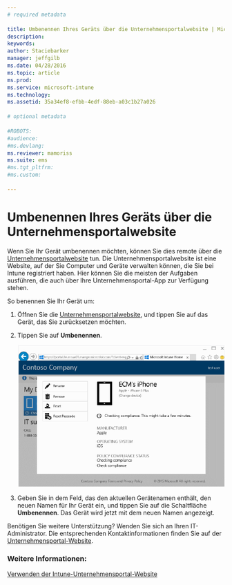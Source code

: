 ```yaml
---
# required metadata

title: Umbenennen Ihres Geräts über die Unternehmensportalwebsite | Microsoft Intune
description:
keywords:
author: Staciebarker
manager: jeffgilb
ms.date: 04/28/2016
ms.topic: article
ms.prod:
ms.service: microsoft-intune
ms.technology:
ms.assetid: 35a34ef8-efbb-4edf-88eb-a03c1b27a026

# optional metadata

#ROBOTS:
#audience:
#ms.devlang:
ms.reviewer: mamoriss
ms.suite: ems
#ms.tgt_pltfrm:
#ms.custom:

---
```



# Umbenennen Ihres Geräts über die Unternehmensportalwebsite

Wenn Sie Ihr Gerät umbenennen möchten, können Sie dies remote über die [Unternehmensportalwebsite](http://portal.manage.microsoft.com) tun. Die Unternehmensportalwebsite ist eine Website, auf der Sie Computer und Geräte verwalten können, die Sie bei Intune registriert haben. Hier können Sie die meisten der Aufgaben ausführen, die auch über Ihre Unternehmensportal-App zur Verfügung stehen.

So benennen Sie Ihr Gerät um:

1.  Öffnen Sie die [Unternehmensportalwebsite](http://portal.manage.microsoft.com), und tippen Sie auf das Gerät, das Sie zurücksetzen möchten.

2.  Tippen Sie auf **Umbenennen**.

    ![rename-device](./media/iwp-1-tap-reset-passcode.png)

3.  Geben Sie in dem Feld, das den aktuellen Gerätenamen enthält, den neuen Namen für Ihr Gerät ein, und tippen Sie auf die Schaltfläche **Umbenennen**. Das Gerät wird jetzt mit dem neuen Namen angezeigt.

Benötigen Sie weitere Unterstützung? Wenden Sie sich an Ihren IT-Administrator. Die entsprechenden Kontaktinformationen finden Sie auf der [Unternehmensportal-Website](http://portal.manage.microsoft.com).

### Weitere Informationen:
[Verwenden der Intune-Unternehmensportal-Website](using-the-intune-company-portal-website.md)

<!--HONumber=Jun16_HO2-->


